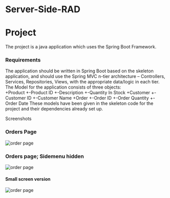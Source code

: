 # Server-Side-RAD



# Project


The project is a java application which uses the Spring Boot Framework.

### Requirements
The application should be written in Spring Boot based on the skeleton application, and should use the Spring MVC n-tier architecture – Controllers, Services, Repositories, Views, with the appropriate data/logic in each tier.  
The Model for the application consists of three objects:  
+Product
+-Product ID
+-Description
+-Quantity In Stock
+Customer
+-Customer ID
+-Customer Name
+Order
+-Order ID
+-Order Quantity
+-Order Date
These models have been given in the skeleton code for the project and their dependencies already set up.


Screenshots


### Orders Page

![order page](http://i.imgur.com/qRiFeLM.png)


### Orders page; Sidemenu hidden

![order page](http://i.imgur.com/R3OImre.png)
#### Small screen version

![order page](http://i.imgur.com/3VNBWxZ.png)
